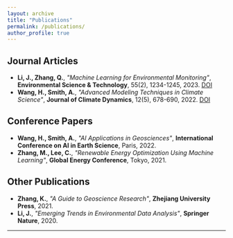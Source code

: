 ```yaml
---
layout: archive
title: "Publications"
permalink: /publications/
author_profile: true
---
```


## Journal Articles
- **Li, J., Zhang, Q.**, *"Machine Learning for Environmental Monitoring"*, **Environmental Science & Technology**, 55(2), 1234-1245, 2023. [DOI](https://doi.org/10.xxxx)  
- **Wang, H., Smith, A.**, *"Advanced Modeling Techniques in Climate Science"*, **Journal of Climate Dynamics**, 12(5), 678-690, 2022. [DOI](https://doi.org/10.xxxx)  

## Conference Papers
- **Wang, H., Smith, A.**, *"AI Applications in Geosciences"*, **International Conference on AI in Earth Science**, Paris, 2022.  
- **Zhang, M., Lee, C.**, *"Renewable Energy Optimization Using Machine Learning"*, **Global Energy Conference**, Tokyo, 2021.  

## Other Publications
- **Zhang, K.**, *"A Guide to Geoscience Research"*, **Zhejiang University Press**, 2021.  
- **Li, J.**, *"Emerging Trends in Environmental Data Analysis"*, **Springer Nature**, 2020.  

---

